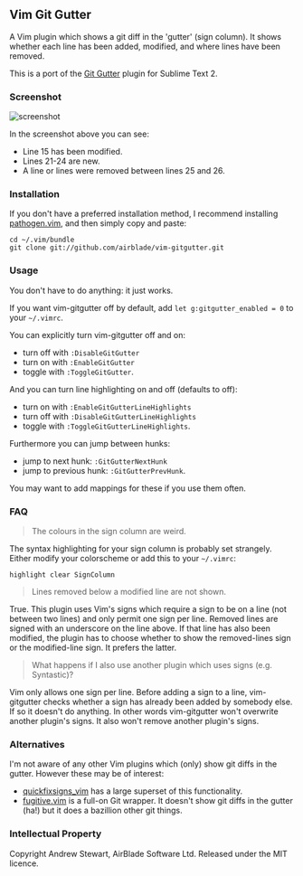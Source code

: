 ## Vim Git Gutter

A Vim plugin which shows a git diff in the 'gutter' (sign column).  It shows whether each line has been added, modified, and where lines have been removed.

This is a port of the [Git Gutter][st2gg] plugin for Sublime Text 2.


### Screenshot

![screenshot](https://raw.github.com/airblade/vim-gitgutter/master/screenshot.png)

In the screenshot above you can see:

* Line 15 has been modified.
* Lines 21-24 are new.
* A line or lines were removed between lines 25 and 26.


### Installation

If you don't have a preferred installation method, I recommend installing [pathogen.vim][pathogen], and then simply copy and paste:

```
cd ~/.vim/bundle
git clone git://github.com/airblade/vim-gitgutter.git
```


### Usage

You don't have to do anything: it just works.

If you want vim-gitgutter off by default, add `let g:gitgutter_enabled = 0` to your `~/.vimrc`.

You can explicitly turn vim-gitgutter off and on:

* turn off with `:DisableGitGutter`
* turn on with `:EnableGitGutter`
* toggle with `:ToggleGitGutter`.

And you can turn line highlighting on and off (defaults to off):

* turn on with `:EnableGitGutterLineHighlights`
* turn off with `:DisableGitGutterLineHighlights`
* toggle with `:ToggleGitGutterLineHighlights`.

Furthermore you can jump between hunks:

* jump to next hunk: `:GitGutterNextHunk`
* jump to previous hunk: `:GitGutterPrevHunk`.

You may want to add mappings for these if you use them often.


### FAQ

> The colours in the sign column are weird.

The syntax highlighting for your sign column is probably set strangely.  Either modify your colorscheme or add this to your `~/.vimrc`:

```
highlight clear SignColumn
```

> Lines removed below a modified line are not shown.

True.  This plugin uses Vim's signs which require a sign to be on a line (not between two lines) and only permit one sign per line.  Removed lines are signed with an underscore on the line above.  If that line has also been modified, the plugin has to choose whether to show the removed-lines sign or the modified-line sign.  It prefers the latter.

> What happens if I also use another plugin which uses signs (e.g. Syntastic)?

Vim only allows one sign per line.  Before adding a sign to a line, vim-gitgutter checks whether a sign has already been added by somebody else.  If so it doesn't do anything.  In other words vim-gitgutter won't overwrite another plugin's signs.  It also won't remove another plugin's signs.


### Alternatives

I'm not aware of any other Vim plugins which (only) show git diffs in the gutter.  However these may be of interest:

* [quickfixsigns_vim][qf] has a large superset of this functionality.
* [fugitive.vim][fugitive] is a full-on Git wrapper.  It doesn't show git diffs in the gutter (ha!) but it does a bazillion other git things.


### Intellectual Property

Copyright Andrew Stewart, AirBlade Software Ltd.  Released under the MIT licence.


  [st2gg]: https://github.com/jisaacks/GitGutter
  [pathogen]: https://github.com/tpope/vim-pathogen
  [qf]: https://github.com/tomtom/quickfixsigns_vim
  [fugitive]: https://github.com/tpope/vim-fugitive

